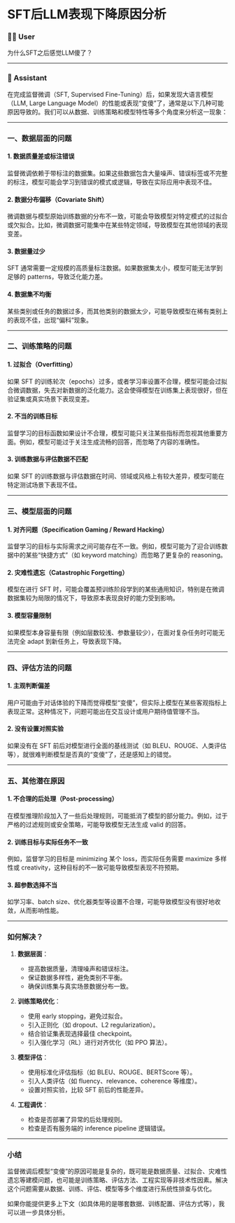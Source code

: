# SFT后LLM表现下降原因分析

### 🧑‍💻 User

为什么SFT之后感觉LLM傻了？

---

### 🤖 Assistant

在完成监督微调（SFT, Supervised Fine-Tuning）后，如果发现大语言模型（LLM, Large Language Model）的性能或表现“变傻”了，通常是以下几种可能原因导致的。我们可以从数据、训练策略和模型特性等多个角度来分析这一现象：

---

### 一、数据层面的问题

#### 1. 数据质量差或标注错误
监督微调依赖于带标注的数据集。如果这些数据包含大量噪声、错误标签或不完整的标注，模型可能会学习到错误的模式或逻辑，导致在实际应用中表现不佳。

#### 2. 数据分布偏移（Covariate Shift）
微调数据与模型原始训练数据的分布不一致，可能会导致模型对特定模式的过拟合或欠拟合。比如，微调数据可能集中在某些特定领域，导致模型在其他领域的表现变差。

#### 3. 数据量过少
SFT 通常需要一定规模的高质量标注数据。如果数据集太小，模型可能无法学到足够的 patterns，导致泛化能力差。

#### 4. 数据集不均衡
某些类别或任务的数据过多，而其他类别的数据太少，可能导致模型在稀有类别上的表现不佳，出现“偏科”现象。

---

### 二、训练策略的问题

#### 1. 过拟合（Overfitting）
如果 SFT 的训练轮次（epochs）过多，或者学习率设置不合理，模型可能会过拟合微调数据，失去对新数据的泛化能力。这会使得模型在训练集上表现很好，但在验证集或真实场景下表现变差。

#### 2. 不当的训练目标
监督学习的目标函数如果设计不合理，模型可能只关注某些指标而忽视其他重要方面。例如，模型可能过于关注生成流畅的回答，而忽略了内容的准确性。

#### 3. 训练数据与评估数据不匹配
如果 SFT 的训练数据与评估数据在时间、领域或风格上有较大差异，模型可能在特定测试场景下表现不佳。

---

### 三、模型层面的问题

#### 1. 对齐问题（Specification Gaming / Reward Hacking）
监督学习的目标与实际需求之间可能存在不一致。例如，模型可能为了迎合训练数据中的某些“快捷方式”（如 keyword matching）而忽略了更复杂的 reasoning。

#### 2. 灾难性遗忘（Catastrophic Forgetting）
模型在进行 SFT 时，可能会覆盖预训练阶段学到的某些通用知识，特别是在微调数据集较为局限的情况下，导致原本表现良好的能力受到影响。

#### 3. 模型容量限制
如果模型本身容量有限（例如层数较浅、参数量较少），在面对复杂任务时可能无法完全 adapt 到新任务上，导致表现下降。

---

### 四、评估方法的问题

#### 1. 主观判断偏差
用户可能由于对话体验的下降而觉得模型“变傻”，但实际上模型在某些客观指标上表现正常。这种情况下，问题可能出在交互设计或用户期待值管理不当。

#### 2. 没有设置对照实验
如果没有在 SFT 前后对模型进行全面的基线测试（如 BLEU、ROUGE、人类评估等），就很难判断模型是否真的“变傻”了，还是感知上的错觉。

---

### 五、其他潜在原因

#### 1. 不合理的后处理（Post-processing）
在模型推理阶段加入了一些后处理规则，可能抵消了模型的部分能力。例如，过于严格的过滤规则或安全策略，可能导致模型无法生成 valid 的回答。

#### 2. 训练目标与实际任务不一致
例如，监督学习的目标是 minimizing 某个 loss，而实际任务需要 maximize 多样性或 creativity，这种目标的不一致可能导致模型表现不符预期。

#### 3. 超参数选择不当
如学习率、batch size、优化器类型等设置不合理，可能导致模型没有很好地收敛，从而影响性能。

---

### 如何解决？

1. **数据层面**：
   - 提高数据质量，清理噪声和错误标注。
   - 保证数据多样性，避免类别不平衡。
   - 确保训练集与真实场景数据分布一致。

2. **训练策略优化**：
   - 使用 early stopping，避免过拟合。
   - 引入正则化（如 dropout、L2 regularization）。
   - 结合验证集表现选择最佳 checkpoint。
   - 引入强化学习（RL）进行对齐优化（如 PPO 算法）。

3. **模型评估**：
   - 使用标准化评估指标（如 BLEU、ROUGE、BERTScore 等）。
   - 引入人类评估（如 fluency、relevance、coherence 等维度）。
   - 设置对照实验，比较 SFT 前后的性能差异。

4. **工程调优**：
   - 检查是否部署了异常的后处理规则。
   - 检查是否有服务端的 inference pipeline 逻辑错误。

---

### 小结

监督微调后模型“变傻”的原因可能是复杂的，既可能是数据质量、过拟合、灾难性遗忘等建模问题，也可能是训练策略、评估方法、工程实现等非技术性因素。解决这个问题需要从数据、训练、评估、模型等多个维度进行系统性排查与优化。

如果你能提供更多上下文（如具体用的是哪套数据、训练配置、评估方式等），我可以进一步具体分析。